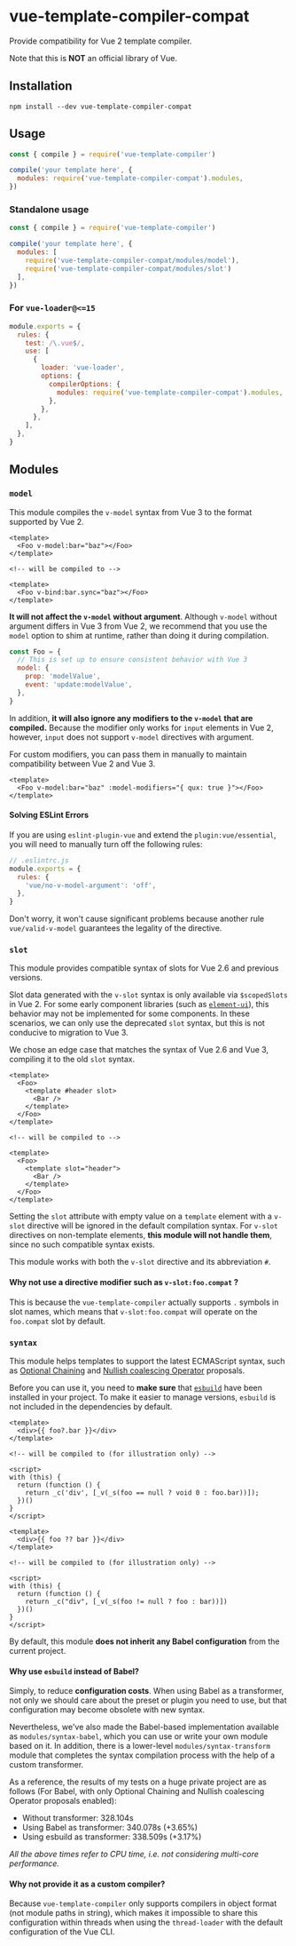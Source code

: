 # vue-template-compiler-compat

Provide compatibility for Vue 2 template compiler.

Note that this is **NOT** an official library of Vue.

## Installation

```shell
npm install --dev vue-template-compiler-compat
```

## Usage

```javascript
const { compile } = require('vue-template-compiler')

compile('your template here', {
  modules: require('vue-template-compiler-compat').modules,
})
```

### Standalone usage

```javascript
const { compile } = require('vue-template-compiler')

compile('your template here', {
  modules: [
    require('vue-template-compiler-compat/modules/model'),
    require('vue-template-compiler-compat/modules/slot')
  ],
})
```

### For `vue-loader@<=15`

```javascript
module.exports = {
  rules: {
    test: /\.vue$/,
    use: [
      {
        loader: 'vue-loader',
        options: {
          compilerOptions: {
            modules: require('vue-template-compiler-compat').modules,
          },
        },
      },
    ],
  },
}
```

## Modules

### `model`

This module compiles the `v-model` syntax from Vue 3 to the format supported by Vue 2.

```vue
<template>
  <Foo v-model:bar="baz"></Foo>
</template>

<!-- will be compiled to -->

<template>
  <Foo v-bind:bar.sync="baz"></Foo>
</template>
```

**It will not affect the `v-model` without argument**. Although `v-model` without argument differs in Vue 3 from Vue 2, we recommend that you use the `model` option to shim at runtime, rather than doing it during compilation.

```javascript
const Foo = {
  // This is set up to ensure consistent behavior with Vue 3
  model: {
    prop: 'modelValue',
    event: 'update:modelValue',
  },
}
```

In addition, **it will also ignore any modifiers to the `v-model` that are compiled.** Because the modifier only works for `input` elements in Vue 2, however, `input` does not support `v-model` directives with argument.

For custom modifiers, you can pass them in manually to maintain compatibility between Vue 2 and Vue 3.

```vue
<template>
  <Foo v-model:bar="baz" :model-modifiers="{ qux: true }"></Foo>
</template>
```

#### Solving ESLint Errors

If you are using `eslint-plugin-vue` and extend the `plugin:vue/essential`, you will need to manually turn off the following rules:

```javascript
// .eslintrc.js
module.exports = {
  rules: {
    'vue/no-v-model-argument': 'off',
  },
}
```

Don't worry, it won't cause significant problems because another rule `vue/valid-v-model` guarantees the legality of the directive.

### `slot`

This module provides compatible syntax of slots for Vue 2.6 and previous versions.

Slot data generated with the `v-slot` syntax is only available via `$scopedSlots` in Vue 2. For some early component libraries (such as [`element-ui`](https://github.com/ElemeFE/element)), this behavior may not be implemented for some components. In these scenarios, we can only use the deprecated `slot` syntax, but this is not conducive to migration to Vue 3.

We chose an edge case that matches the syntax of Vue 2.6 and Vue 3, compiling it to the old `slot` syntax.

```vue
<template>
  <Foo>
    <template #header slot>
      <Bar />
    </template>
  </Foo>
</template>

<!-- will be compiled to -->

<template>
  <Foo>
    <template slot="header">
      <Bar />
    </template>
  </Foo>
</template>
```

Setting the `slot` attribute with empty value on a `template` element with a `v-slot` directive will be ignored in the default compilation syntax. For `v-slot` directives on non-template elements, **this module will not handle them**, since no such compatible syntax exists.

This module works with both the `v-slot` directive and its abbreviation `#`.

#### Why not use a directive modifier such as `v-slot:foo.compat` ?

This is because the `vue-template-compiler` actually supports `.` symbols in slot names, which means that `v-slot:foo.compat` will operate on the `foo.compat` slot by default.

### `syntax`

This module helps templates to support the latest ECMAScript syntax, such as [Optional Chaining](https://github.com/tc39/proposal-optional-chaining) and [Nullish coalescing Operator](https://github.com/tc39/proposal-nullish-coalescing) proposals.

Before you can use it, you need to **make sure** that [`esbuild`](https://www.npmjs.com/package/esbuild) have been installed in your project. To make it easier to manage versions, `esbuild` is not included in the dependencies by default.

```vue
<template>
  <div>{{ foo?.bar }}</div>
</template>

<!-- will be compiled to (for illustration only) -->

<script>
with (this) {
  return (function () {
    return _c('div', [_v(_s(foo == null ? void 0 : foo.bar))]);
  })()
}
</script>
```

```vue
<template>
  <div>{{ foo ?? bar }}</div>
</template>

<!-- will be compiled to (for illustration only) -->

<script>
with (this) {
  return (function () {
    return _c("div", [_v(_s(foo != null ? foo : bar))])
  })()
}
</script>
```

By default, this module **does not inherit any Babel configuration** from the current project.

#### Why use `esbuild` instead of Babel?

Simply, to reduce **configuration costs**. When using Babel as a transformer, not only we should care about the preset or plugin you need to use, but that configuration may become obsolete with new syntax.

Nevertheless, we've also made the Babel-based implementation available as `modules/syntax-babel`, which you can use or write your own module based on it. In addition, there is a lower-level `modules/syntax-transform` module that completes the syntax compilation process with the help of a custom transformer.

As a reference, the results of my tests on a huge private project are as follows (For Babel, with only Optional Chaining and Nullish coalescing Operator proposals enabled):

- Without transformer: 328.104s
- Using Babel as transformer: 340.078s (+3.65%)
- Using esbuild as transformer: 338.509s (+3.17%)

*All the above times refer to CPU time, i.e. not considering multi-core performance.*

#### Why not provide it as a custom compiler?

Because `vue-template-compiler` only supports compilers in object format (not module paths in string), which makes it impossible to share this configuration within threads when using the `thread-loader` with the default configuration of the Vue CLI.
